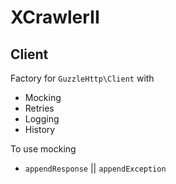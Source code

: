 # XCrawlerII

## Client
Factory for `GuzzleHttp\Client` with
- Mocking
- Retries
- Logging
- History

To use mocking
- `appendResponse` || `appendException`
